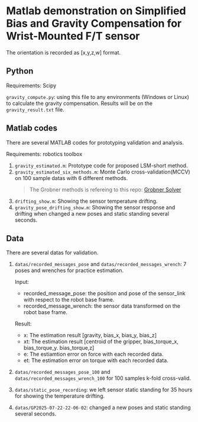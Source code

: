  # Matlab demonstration on Simplified Bias and Gravity Compensation for Wrist-Mounted F/T sensor

The orientation is recorded as [x,y,z,w] format.

## Python

Requirements: Scipy

`gravity_compute.py`: using this file to any environments (Windows or Linux) to calculate the gravity compensation.
Results will be on the `gravity_result.txt` file.

## Matlab codes

There are several MATLAB codes for prototyping validation and analysis.

Requirements: robotics toolbox

1. `gravity_estimated.m`: Prototype code for proposed LSM-short method.
2. `gravity_estimated_six_methods.m`: Monte Carlo cross-validation(MCCV) on 100 sample datas with 6 different methods.
   > The Grobner methods is refereing to this repo: [Grobner Solver](https://github.com/Chastj/non-contact-force-compensation-with-wrist-mounted-f-t-sensor)
3. `drifting_show.m`: Showing the sensor temperature drifting.
4. `gravity_pose_drifting_show.m`: Showing the sensor response and drifting when changed a new poses and static standing several seconds.

## Data

There are several datas for validation.

1. `datas/recorded_messages_pose` and `datas/recorded_messages_wrench`: 7 poses and wrenches for practice estimation.

    Input:

    - recorded_message_pose: the position and pose of the sensor_link with respect to the robot base frame.
    - recorded_message_wrench: the sensor data transformed on the robot base frame.

    Result:
    - x: The estimation result [gravity, bias_x, bias_y, bias_z]
    - xt: The estimation result [centroid of the gripper, bias_torque_x, bias_torque_y. bias_torque,z]
    - e: The estiamtion error on force with each recorded data.
    - et: The estimation error on torque with each recorded data.



2. `datas/recorded_messages_pose_100` and `datas/recorded_messages_wrench_100` for 100 samples k-fold cross-valid.
3. `datas/static_pose_recording`: we left sensor static standing for 35 hours for showing the temperature drifting.
4. `datas/GP2025-07-22-22-06-02`: changed a new poses and static standing several seconds.


